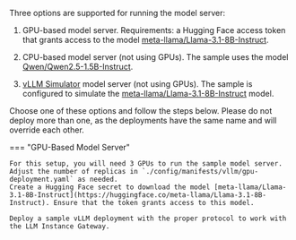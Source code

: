    Three options are supported for running the model server:

   1. GPU-based model server.
      Requirements: a Hugging Face access token that grants access to the model [meta-llama/Llama-3.1-8B-Instruct](https://huggingface.co/meta-llama/Llama-3.1-8B-Instruct).

   1. CPU-based model server (not using GPUs).
      The sample uses the model [Qwen/Qwen2.5-1.5B-Instruct](https://huggingface.co/Qwen/Qwen2.5-1.5B-Instruct).

   1. [vLLM Simulator](https://github.com/llm-d/llm-d-inference-sim/tree/main) model server (not using GPUs).
      The sample is configured to simulate the [meta-llama/Llama-3.1-8B-Instruct](https://huggingface.co/meta-llama/Llama-3.1-8B-Instruct) model.

   Choose one of these options and follow the steps below. Please do not deploy more than one, as the deployments have the same name and will override each other.

=== "GPU-Based Model Server"

    For this setup, you will need 3 GPUs to run the sample model server. Adjust the number of replicas in `./config/manifests/vllm/gpu-deployment.yaml` as needed.
    Create a Hugging Face secret to download the model [meta-llama/Llama-3.1-8B-Instruct](https://huggingface.co/meta-llama/Llama-3.1-8B-Instruct). Ensure that the token grants access to this model.

    Deploy a sample vLLM deployment with the proper protocol to work with the LLM Instance Gateway.
